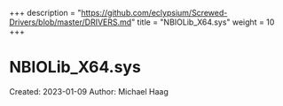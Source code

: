 +++
description = "https://github.com/eclypsium/Screwed-Drivers/blob/master/DRIVERS.md"
title = "NBIOLib_X64.sys"
weight = 10
+++

# NBIOLib_X64.sys

Created: 2023-01-09
Author: Michael Haag


